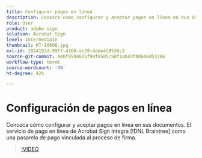 ```yaml
---
title: Configurar pagos en línea
description: Conozca cómo configurar y aceptar pagos en línea en sus documentos
role: User
product: adobe sign
solution: Acrobat Sign
level: Intermediate
thumbnail: KT-10606.jpg
exl-id: 1924193d-99f7-4168-ac29-4dee458536c2
source-git-commit: 4ebf9594025f98f0505c58f1ab43fb864ed51206
workflow-type: tm+mt
source-wordcount: '49'
ht-degree: 42%

---
```


# Configuración de pagos en línea

Conozca cómo configurar y aceptar pagos en línea en sus documentos. El servicio de pago en línea de Acrobat Sign integra [!DNL Braintree] como una pasarela de pago vinculada al proceso de firma.

>[!VIDEO](https://video.tv.adobe.com/v/345753?quality=12&learn=on&hidetitle=true)
